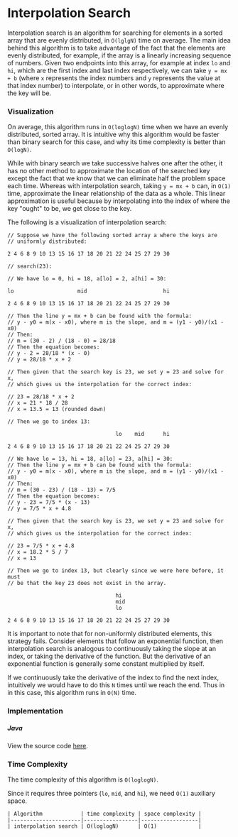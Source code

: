# Interpolation Search

Interpolation search is an algorithm for searching for elements in a sorted array that are evenly 
distributed, in `O(lglgN)` time on average. The main idea behind this algorithm is to take advantage 
of the fact that the elements are evenly distributed, for example, if the array is a linearly 
increasing sequence of numbers. Given two endpoints into this array, for example at index `lo` and
`hi`, which are the first index and last index respectively, we can take `y = mx + b` (where `x` 
represents the index numbers and `y` represents the value at that index number) to interpolate, or 
in other words, to approximate where the key will be.

### Visualization

On average, this algorithm runs in `O(loglogN)` time when we have an evenly distributed, sorted 
array. It is intuitive why this algorithm would be faster than binary search for this case, and why 
its time complexity is better than `O(logN)`. 

While with binary search we take successive halves one after the other, it has no other method to 
approximate the location of the searched key except the fact that we know that we can eliminate half 
the problem space each time. Whereas with interpolation search, taking `y = mx + b` can, in `O(1)` 
time, approximate the linear relationship of the data as a whole. This linear approximation is 
useful because by interpolating into the index of where the key "ought" to be, we get close to the 
key.

The following is a visualization of interpolation search:

```
// Suppose we have the following sorted array a where the keys are 
// uniformly distributed:

2 4 6 8 9 10 13 15 16 17 18 20 21 22 24 25 27 29 30

// search(23):

// We have lo = 0, hi = 18, a[lo] = 2, a[hi] = 30:

lo                    mid                        hi

2 4 6 8 9 10 13 15 16 17 18 20 21 22 24 25 27 29 30

// Then the line y = mx + b can be found with the formula:
// y - y0 = m(x - x0), where m is the slope, and m = (y1 - y0)/(x1 - x0)
// Then:
// m = (30 - 2) / (18 - 0) = 28/18
// Then the equation becomes:
// y - 2 = 28/18 * (x - 0)
// y = 28/18 * x + 2

// Then given that the search key is 23, we set y = 23 and solve for x,
// which gives us the interpolation for the correct index:

// 23 = 28/18 * x + 2
// x = 21 * 18 / 28
// x = 13.5 = 13 (rounded down)

// Then we go to index 13:

                                  lo    mid      hi

2 4 6 8 9 10 13 15 16 17 18 20 21 22 24 25 27 29 30

// We have lo = 13, hi = 18, a[lo] = 23, a[hi] = 30:
// Then the line y = mx + b can be found with the formula:
// y - y0 = m(x - x0), where m is the slope, and m = (y1 - y0)/(x1 - x0)
// Then:
// m = (30 - 23) / (18 - 13) = 7/5
// Then the equation becomes:
// y - 23 = 7/5 * (x - 13)
// y = 7/5 * x + 4.8

// Then given that the search key is 23, we set y = 23 and solve for x,
// which gives us the interpolation for the correct index:

// 23 = 7/5 * x + 4.8
// x = 18.2 * 5 / 7
// x = 13

// Then we go to index 13, but clearly since we were here before, it must
// be that the key 23 does not exist in the array.

                                  hi
                                  mid
                                  lo

2 4 6 8 9 10 13 15 16 17 18 20 21 22 24 25 27 29 30
```

It is important to note that for non-uniformly distributed elements, this strategy fails. Consider 
elements that follow an exponential function, then interpolation search is analogous to continuously 
taking the slope at an index, or taking the derivative of the function. But the derivative of an 
exponential function is generally some constant multiplied by itself.

If we continuously take the derivative of the index to find the next index, intuitively we would 
have to do this `N` times until we reach the end. Thus in in this case, this algorithm runs in 
`O(N)` time.

### Implementation 

##### Java

View the source code [here](https://github.com/algorithm-helper/implementations/blob/master/java/com/algorithmhelper/algorithms/searching/InterpolationSearch.java).

<script src="https://gist.github.com/eliucs/4e7fc52549eb9954e386107bc66ba019.js"></script>

### Time Complexity

The time complexity of this algorithm is `O(loglogN)`.

Since it requires three pointers (`lo`, `mid`, and `hi`), we need `O(1)` auxiliary space.

```
| Algorithm            | time complexity | space complexity |
|----------------------|-----------------|------------------|
| interpolation search | O(loglogN)      | O(1)             |
```